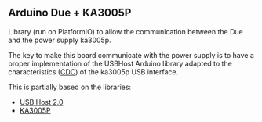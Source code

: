 ## Arduino Due + KA3005P

Library (run on PlatformIO) to allow the communication between the Due and the power supply ka3005p.

The key to make this board communicate with the power supply is to have a proper implementation of the USBHost Arduino library adapted to the characteristics ([CDC](https://en.wikipedia.org/wiki/USB_communications_device_class)) of the ka3005p USB interface.

This is partially based on the libraries:

- [USB Host 2.0](https://github.com/felis/USB_Host_Shield_2.0)
- [KA3005P](https://github.com/Nicoretti/ka3005p)

